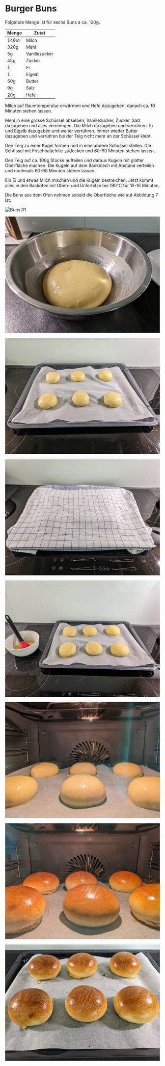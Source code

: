 # Burger Buns

Folgende Menge ist für sechs Buns a ca. 100g.

| Menge | Zutat         |
|-------|---------------|
| 140ml | Milch         |
| 320g  | Mehl          |
| 5g    | Vanillezucker |
| 45g   | Zucker        |
| 1     | Ei            |
| 1     | Eigelb        |
| 50g   | Butter        |
| 9g    | Salz          |
| 20g   | Hefe          |

Milch auf Raumtemperatur erwärmen und Hefe dazugeben, danach ca. 10 Minuten stehen lassen.

Mehl in eine grosse Schüssel absieben, Vanillezucker, Zucker, Salz dazugeben und alles vermengen. Die Milch dazugeben und verrühren. Ei und Eigelb dazugeben und weiter verrühren. Immer wieder Butter dazugeben und verrühren bis der Teig nicht mehr an der Schüssel klebt.

Den Teig zu einer Kugel formen und in eine andere Schüssel stellen. Die Schüssel mit Frischhaltefolie zudecken und 60-90 Minuten stehen lassen.

Den Teig auf ca. 100g Stücke aufteilen und daraus Kugeln mit glatter Oberfläche machen. Die Kugeln auf dem Backblech mit Abstand verteilen und nochmals 60-90 Minuten stehen lassen.

Ein Ei und etwas Milch mischen und die Kugeln bestreichen. Jetzt kommt alles in den Backofen mit Oben- und Unterhitze bei 190°C für 12-16 Minuten.

Die Buns aus dem Ofen nehmen sobald die Oberfläche wie auf Abbildung 7 ist.


![Buns 01](Images/01%20Teig%20in%20Sch%C3%BCssel%20mit%20Folie.jpg)

![Buns 02](Images/02%20Teig%20aufgegangen.jpg)

![Buns 03](Images/03%20Teig%20in%20Backblech.jpg)

![Buns 04](Images/04%20Teig%20in%20Backblech%20zugedeckt.jpg)

![Buns 05](Images/05%20Teig%20in%20Backblech%20mit%20Ei%20bestrichen.jpg)

![Buns 06](Images/06%20Buns%20im%20Backofen.jpg)

![Buns 07](Images/07%20Fertige%20Buns%20im%20Backofen.jpg)

![Buns 08](Images/08%20Fertige%20Buns.jpg)
